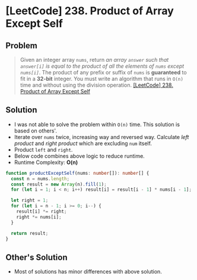 # [LeetCode] 238. Product of Array Except Self

## Problem

> Given an integer array `nums`, return _an array `answer` such that `answer[i]` is equal to the product of all the elements of `nums` except `nums[i]`_.
> The product of any prefix or suffix of `nums` is **guaranteed** to fit in a **32-bit** integer.
> You must write an algorithm that runs in `O(n)` time and without using the division operation.
> [[LeetCode] 238. Product of Array Except Self](https://leetcode.com/problems/product-of-array-except-self/description/?envType=study-plan&id=data-structure-ii)

## Solution

- I was not able to solve the problem within `O(n)` time. This solution is based on others'.
- Iterate over `nums` twice, increasing way and reversed way. Calculate _left product_ and _right product_ which are excluding `num` itself.
- Product `left` and `right`.
- Below code combines above logic to reduce runtime.
- Runtime Complexity: **O(n)**

```typescript
function productExceptSelf(nums: number[]): number[] {
  const n = nums.length;
  const result = new Array(n).fill(1);
  for (let i = 1; i < n; i++) result[i] = result[i - 1] * nums[i - 1];

  let right = 1;
  for (let i = n - 1; i >= 0; i--) {
    result[i] *= right;
    right *= nums[i];
  }

  return result;
}
```

## Other's Solution

- Most of solutions has minor differences with above solution.
